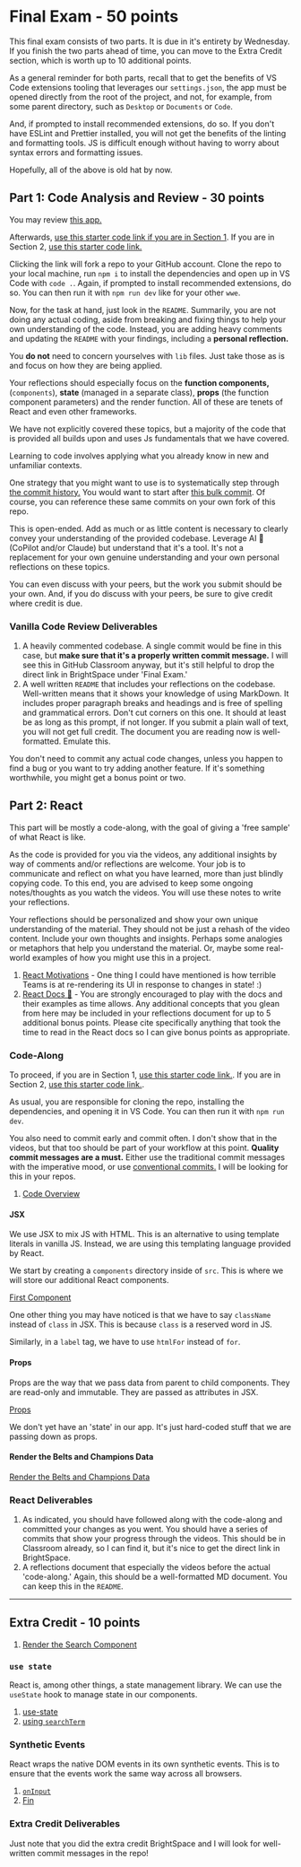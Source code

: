 # Final Exam - 50 points

This final exam consists of two parts. It is due in it's entirety by Wednesday. If you finish the two parts ahead of time, you can move to the Extra Credit section, which is worth up to 10 additional points.

As a general reminder for both parts, recall that to get the benefits of VS Code extensions tooling that leverages our `settings.json`, the app must be opened directly from the root of the project, and not, for example, from some parent directory, such as `Desktop` or `Documents` or `Code`.

And, if prompted to install recommended extensions, do so. If you don't have ESLint and Prettier installed, you will not get the benefits of the linting and formatting tools. JS is difficult enough without having to worry about syntax errors and formatting issues.

Hopefully, all of the above is old hat by now.

## Part 1: Code Analysis and Review - 30 points

You may review [this app.](https://inquisitive-crisp-0ebb90.netlify.app/)

Afterwards, [use this starter code link if you are in Section 1](https://classroom.github.com/a/zDaSPl0b). If you are in Section 2, [use this starter code link.](https://classroom.github.com/a/wbHlJyPI)

Clicking the link will fork a repo to your GitHub account. Clone the repo to your local machine, run `npm i` to install the dependencies and open up in VS Code with `code .`. Again, if prompted to install recommended extensions, do so. You can then run it with `npm run dev` like for your other `wwe`.

Now, for the task at hand, just look in the `README`. Summarily, you are not doing any actual coding, aside from breaking and fixing things to help your own understanding of the code. Instead, you are adding heavy comments and updating the `README` with your findings, including a **personal reflection.**

You **do not** need to concern yourselves with `lib` files. Just take those as is and focus on how they are being applied.

Your reflections should especially focus on the **function components,** (`components`), **state** (managed in a separate class), **props** (the function component parameters) and the render function. All of these are tenets of React and even other frameworks.

We have not explicitly covered these topics, but a majority of the code that is provided all builds upon and uses Js fundamentals that we have covered.

Learning to code involves applying what you already know in new and unfamiliar contexts.

One strategy that you might want to use is to systematically step through [the commit history.](https://github.com/SWIC-177/wwe/commits/main/) You would want to start after [this bulk commit](https://github.com/SWIC-177/wwe/commit/41e0a8992a0d370e4cfc7e7ce418220fb296a7c3). Of course, you can reference these same commits on your own fork of this repo.

This is open-ended. Add as much or as little content is necessary to clearly convey your understanding of the provided codebase. Leverage AI 🤖 (CoPilot and/or Claude) but understand that it's a tool. It's not a replacement for your own genuine understanding and your own personal reflections on these topics.

You can even discuss with your peers, but the work you submit should be your own. And, if you do discuss with your peers, be sure to give credit where credit is due.

### Vanilla Code Review Deliverables

1. A heavily commented codebase. A single commit would be fine in this case, but **make sure that it's a properly written commit message.** I will see this in GitHub Classroom anyway, but it's still helpful to drop the direct link in BrightSpace under 'Final Exam.'
1. A well written `README` that includes your reflections on the codebase. Well-written means that it shows your knowledge of using MarkDown. It includes proper paragraph breaks and headings and is free of spelling and grammatical errors. Don't cut corners on this one. It should at least be as long as this prompt, if not longer. If you submit a plain wall of text, you will not get full credit. The document you are reading now is well-formatted. Emulate this.

You don't need to commit any actual code changes, unless you happen to find a bug or you want to try adding another feature. If it's something worthwhile, you might get a bonus point or two.

## Part 2: React

This part will be mostly a code-along, with the goal of giving a 'free sample' of what React is like.

As the code is provided for you via the videos, any additional insights by way of comments and/or reflections are welcome. Your job is to communicate and reflect on what you have learned, more than just blindly copying code. To this end, you are advised to keep some ongoing notes/thoughts as you watch the videos. You will use these notes to write your reflections.

Your reflections should be personalized and show your own unique understanding of the material. They should not be just a rehash of the video content. Include your own thoughts and insights. Perhaps some analogies or metaphors that help you understand the material. Or, maybe some real-world examples of how you might use this in a project.

1. [React Motivations](https://somup.com/cZhloV5T7I) - One thing I could have mentioned is how terrible Teams is at re-rendering its UI in response to changes in state! :)
1. [React Docs 📝](https://somup.com/cZhloY5T7p) - You are strongly encouraged to play with the docs and their examples as time allows. Any additional concepts that you glean from here may be included in your reflections document for up to 5 additional bonus points. Please cite specifically anything that took the time to read in the React docs so I can give bonus points as appropriate.

### Code-Along

To proceed, if you are in Section 1, [use this starter code link.](https://classroom.github.com/a/WEKoxGKf). If you are in Section 2, [use this starter code link.](https://classroom.github.com/a/kWRywQC4).

As usual, you are responsible for cloning the repo, installing the dependencies, and opening it in VS Code. You can then run it with `npm run dev`.

You also need to commit early and commit often. I don't show that in the videos, but that too should be part of your workflow at this point. **Quality commit messages are a must.** Either use the traditional commit messages with the imperative mood, or use [conventional commits.](https://marketplace.visualstudio.com/items?itemName=vivaxy.vscode-conventional-commits) I will be looking for this in your repos.

1. [Code Overview](https://somup.com/cZhloE5Tsr)

#### JSX

We use JSX to mix JS with HTML. This is an alternative to using template literals in vanilla JS. Instead, we are using this templating language provided by React.

We start by creating a `components` directory inside of `src`. This is where we will store our additional React components.

[First Component](https://go.screenpal.com/watch/cZhloMVLiOO)

One other thing you may have noticed is that we have to say `className` instead of `class` in JSX. This is because `class` is a reserved word in JS.

Similarly, in a `label` tag, we have to use `htmlFor` instead of `for`.

#### Props

Props are the way that we pass data from parent to child components. They are read-only and immutable. They are passed as attributes in JSX.

[Props](https://go.screenpal.com/watch/cZhlDjVLitt)

We don't yet have an 'state' in our app. It's just hard-coded stuff that we are passing down as props.

#### Render the Belts and Champions Data

[Render the Belts and Champions Data](https://go.screenpal.com/watch/cZhlDuVLium)

### React Deliverables

1. As indicated, you should have followed along with the code-along and committed your changes as you went. You should have a series of commits that show your progress through the videos. This should be in Classroom already, so I can find it, but it's nice to get the direct link in BrightSpace.
1. A reflections document that especially the videos before the actual 'code-along.' Again, this should be a well-formatted MD document. You can keep this in the `README`.

---

## Extra Credit - 10 points

1. [Render the Search Component](https://somup.com/cZhlD55TMS)

### `use state`

React is, among other things, a state management library. We can use the `useState` hook to manage state in our components.

1. [use-state](https://somup.com/cZhlD75TLX)
1. [using `searchTerm`](https://somup.com/cZhlDR5TL3)

### Synthetic Events

React wraps the native DOM events in its own synthetic events. This is to ensure that the events work the same way across all browsers.

1. [`onInput`](https://somup.com/cZhlbj5TL4)
1. [Fin](https://somup.com/cZhlbo5TLC)

### Extra Credit Deliverables

Just note that you did the extra credit BrightSpace and I will look for well-written commit messages in the repo!
